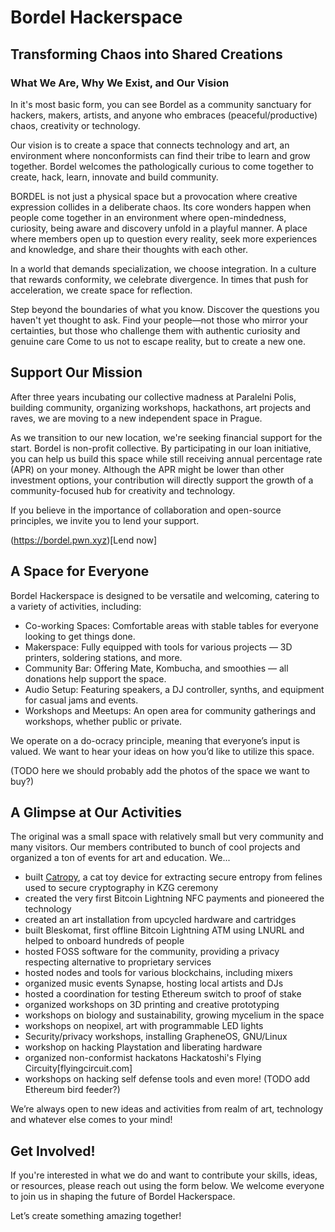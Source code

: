 # Bordel Hackerspace
## Transforming Chaos into Shared Creations

### What We Are, Why We Exist, and Our Vision

In it's most basic form, you can see Bordel as a community sanctuary for hackers, makers, artists, and anyone who embraces (peaceful/productive) chaos, creativity or technology.

Our vision is to create a space that connects technology and art, an environment where nonconformists can find their tribe to learn and grow together. Bordel welcomes the pathologically curious to come together to create, hack, learn, innovate and build community.

BORDEL is not just a physical space but a provocation where creative expression collides in a deliberate chaos. Its core wonders happen when people come together in an environment where open-mindedness, curiosity, being aware and discovery unfold in a playful manner. A place where members open up to question every reality, seek more experiences and knowledge, and share their thoughts with each other.

In a world that demands specialization, we choose integration. In a culture that rewards conformity, we celebrate divergence. In times that push for acceleration, we create space for reflection.

Step beyond the boundaries of what you know. Discover the questions you haven't yet thought to ask. Find your people—not those who mirror your certainties, but those who challenge them with authentic curiosity and genuine care
Come to us not to escape reality, but to create a new one.

## Support Our Mission

After three years incubating our collective madness at Paralelni Polis, building community, organizing workshops, hackathons, art projects and raves, we are moving to a new independent space in Prague.

As we transition to our new location, we're seeking financial support for the start. Bordel is non-profit collective. By participating in our loan initiative, you can help us build this space while still receiving annual percentage rate (APR) on your money. Although the APR might be lower than other investment options, your contribution will directly support the growth of a community-focused hub for creativity and technology.

If you believe in the importance of collaboration and open-source principles, we invite you to lend your support.

(https://bordel.pwn.xyz)[Lend now]

## A Space for Everyone
Bordel Hackerspace is designed to be versatile and welcoming, catering to a variety of activities, including:

- Co-working Spaces: Comfortable areas with stable tables for everyone looking to get things done.
- Makerspace: Fully equipped with tools for various projects — 3D printers, soldering stations, and more.
- Community Bar: Offering Mate, Kombucha, and smoothies — all donations help support the space.
- Audio Setup: Featuring speakers, a DJ controller, synths, and equipment for casual jams and events.
- Workshops and Meetups: An open area for community gatherings and workshops, whether public or private.

We operate on a do-ocracy principle, meaning that everyone’s input is valued. We want to hear your ideas on how you’d like to utilize this space.

(TODO here we should probably add the photos of the space we want to buy?)

## A Glimpse at Our Activities
The original was a small space with relatively small but very community and many visitors. Our members contributed to bunch of cool projects and organized a ton of events for art and education. We...

- built [Catropy](https://proofof.cat), a cat toy device for extracting secure entropy from felines used to secure cryptography in KZG ceremony
- created the very first Bitcoin Lightning NFC payments and pioneered the technology
- created an art installation from upcycled hardware and cartridges 
- built Bleskomat, first offline Bitcoin Lightning ATM using LNURL and helped to onboard hundreds of people
- hosted FOSS software for the community, providing a privacy respecting alternative to proprietary services 
- hosted nodes and tools for various blockchains, including mixers 
- organized music events Synapse, hosting local artists and DJs 
- hosted a coordination for testing Ethereum switch to proof of stake
- organized workshops on 3D printing and creative prototyping 
- workshops on biology and sustainability, growing mycelium in the space
- workshops on neopixel, art with programmable LED lights
- Security/privacy workshops, installing GrapheneOS, GNU/Linux 
- workshop on hacking Playstation and liberating hardware
- organized non-conformist hackatons Hackatoshi's Flying Circuity[flyingcircuit.com]
- workshops on hacking self defense tools 
and even more!
(TODO add Ethereum bird feeder?)

We’re always open to new ideas and activities from realm of art, technology and whatever else comes to your mind!

## Get Involved!
If you're interested in what we do and want to contribute your skills, ideas, or resources, please reach out using the form below. We welcome everyone to join us in shaping the future of Bordel Hackerspace.

Let’s create something amazing together!
